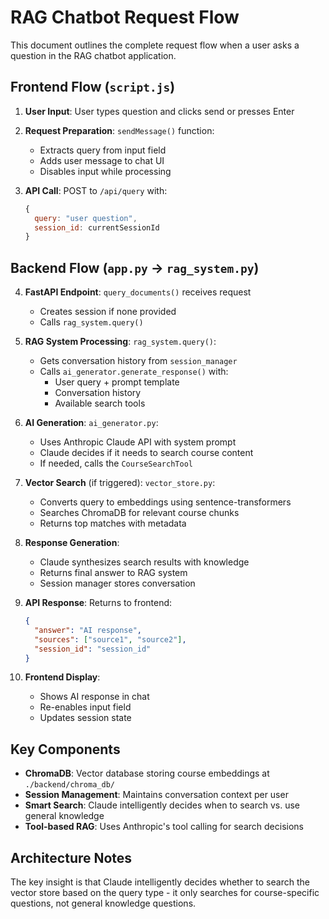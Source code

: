 # RAG Chatbot Request Flow

This document outlines the complete request flow when a user asks a question in the RAG chatbot application.

## Frontend Flow (`script.js`)

1. **User Input**: User types question and clicks send or presses Enter
2. **Request Preparation**: `sendMessage()` function:
   - Extracts query from input field  
   - Adds user message to chat UI
   - Disables input while processing

3. **API Call**: POST to `/api/query` with:
   ```javascript
   {
     query: "user question",
     session_id: currentSessionId
   }
   ```

## Backend Flow (`app.py` → `rag_system.py`)

4. **FastAPI Endpoint**: `query_documents()` receives request
   - Creates session if none provided
   - Calls `rag_system.query()`

5. **RAG System Processing**: `rag_system.query()`:
   - Gets conversation history from `session_manager`
   - Calls `ai_generator.generate_response()` with:
     - User query + prompt template
     - Conversation history 
     - Available search tools

6. **AI Generation**: `ai_generator.py`:
   - Uses Anthropic Claude API with system prompt
   - Claude decides if it needs to search course content
   - If needed, calls the `CourseSearchTool`

7. **Vector Search** (if triggered): `vector_store.py`:
   - Converts query to embeddings using sentence-transformers
   - Searches ChromaDB for relevant course chunks
   - Returns top matches with metadata

8. **Response Generation**: 
   - Claude synthesizes search results with knowledge
   - Returns final answer to RAG system
   - Session manager stores conversation

9. **API Response**: Returns to frontend:
   ```json
   {
     "answer": "AI response",
     "sources": ["source1", "source2"], 
     "session_id": "session_id"
   }
   ```

10. **Frontend Display**: 
    - Shows AI response in chat
    - Re-enables input field
    - Updates session state

## Key Components

- **ChromaDB**: Vector database storing course embeddings at `./backend/chroma_db/`
- **Session Management**: Maintains conversation context per user
- **Smart Search**: Claude intelligently decides when to search vs. use general knowledge
- **Tool-based RAG**: Uses Anthropic's tool calling for search decisions

## Architecture Notes

The key insight is that Claude intelligently decides whether to search the vector store based on the query type - it only searches for course-specific questions, not general knowledge questions.